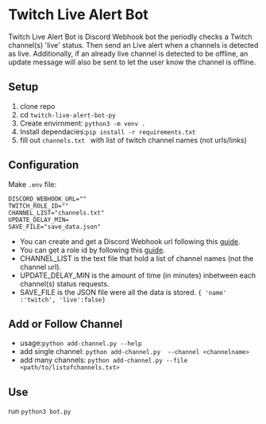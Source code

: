 # Twitch Live Alert Bot
Twitch Live Alert Bot is Discord Webhook bot the periodly checks a Twitch channel(s) 'live' status. 
Then send an Live alert when a channels is detected as live. Additionally, if an already live channel is detected to be offline, an update message will also be sent to let the user know the channel is offline.


## Setup
1. clone repo
2. cd `twitch-live-alert-bot-py`
3. Create envirnment: `python3 -m venv .`
4. Install dependacies:`pip install -r requirements.txt`
5. fill out `channels.txt ` with list of twitch channel names (not urls/links)

## Configuration

Make `.env` file:
```
DISCORD_WEBHOOK_URL=""
TWITCH_ROLE_ID=""
CHANNEL_LIST="channels.txt"
UPDATE_DELAY_MIN=
SAVE_FILE="save_data.json"
```
- You can create and get a Discord Webhook url following this [guide](https://support.discord.com/hc/en-us/articles/228383668-Intro-to-Webhooks).
- You can get a role id by following this [guide](https://readybot.io/help/how-to/find-discord-user-and-role-ids).
- CHANNEL_LIST is the text file that hold a list of channel names (not the channel url).
- UPDATE_DELAY_MIN is the amount of time (in minutes) inbetween each channel(s) status requests.
- SAVE_FILE is the JSON file were all the data is stored. `{ 'name' :'twitch', 'live':false} `

## Add or Follow Channel
- usage:`python add-channel.py --help`
- add single channel: `python add-channel.py  --channel <channelname>`
- add many channels: `python add-channel.py --file <path/to/listofchannels.txt>`

## Use
run `python3 bot.py`
